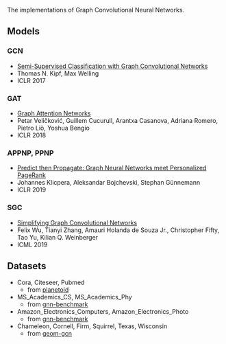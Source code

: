 The implementations of Graph Convolutional Neural Networks.

## Models
### GCN
- [Semi-Supervised Classification with Graph Convolutional Networks](https://arxiv.org/abs/1609.02907)
- Thomas N. Kipf, Max Welling
- ICLR 2017

### GAT
- [Graph Attention Networks](https://arxiv.org/abs/1710.10903)
- Petar Veličković, Guillem Cucurull, Arantxa Casanova, Adriana Romero, Pietro Liò, Yoshua Bengio
- ICLR 2018

### APPNP, PPNP
- [Predict then Propagate: Graph Neural Networks meet Personalized PageRank](https://arxiv.org/abs/1810.05997)
- Johannes Klicpera, Aleksandar Bojchevski, Stephan Günnemann
- ICLR 2019

### SGC
- [Simplifying Graph Convolutional Networks](https://arxiv.org/abs/1902.07153)
- Felix Wu, Tianyi Zhang, Amauri Holanda de Souza Jr., Christopher Fifty, Tao Yu, Kilian Q. Weinberger
- ICML 2019

## Datasets
- Cora, Citeseer, Pubmed
  - from [planetoid](https://github.com/kimiyoung/planetoid)
- MS_Academics_CS, MS_Academics_Phy
  - from [gnn-benchmark](https://github.com/shchur/gnn-benchmark)
- Amazon_Electronics_Computers, Amazon_Electronics_Photo
  - from [gnn-benchmark](https://github.com/shchur/gnn-benchmark)
- Chameleon, Cornell, Firm, Squirrel, Texas, Wisconsin
  - from [geom-gcn](https://github.com/graphdml-uiuc-jlu/geom-gcn)
